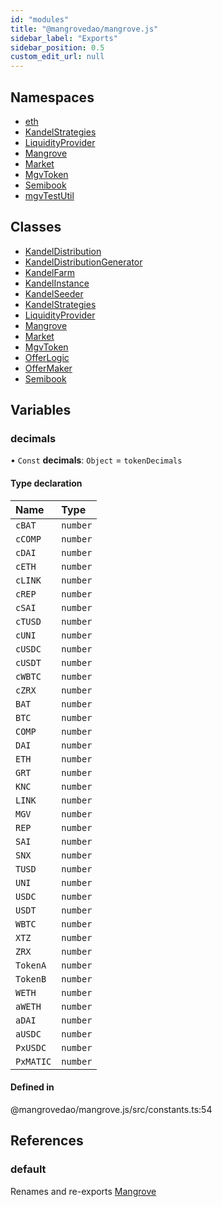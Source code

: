 ```yaml
---
id: "modules"
title: "@mangrovedao/mangrove.js"
sidebar_label: "Exports"
sidebar_position: 0.5
custom_edit_url: null
---
```


## Namespaces

- [eth](namespaces/eth.md)
- [KandelStrategies](namespaces/KandelStrategies-1.md)
- [LiquidityProvider](namespaces/LiquidityProvider-1.md)
- [Mangrove](namespaces/Mangrove-1.md)
- [Market](namespaces/Market-1.md)
- [MgvToken](namespaces/MgvToken-1.md)
- [Semibook](namespaces/Semibook-1.md)
- [mgvTestUtil](namespaces/mgvTestUtil.md)

## Classes

- [KandelDistribution](classes/KandelDistribution.md)
- [KandelDistributionGenerator](classes/KandelDistributionGenerator.md)
- [KandelFarm](classes/KandelFarm.md)
- [KandelInstance](classes/KandelInstance.md)
- [KandelSeeder](classes/KandelSeeder.md)
- [KandelStrategies](classes/KandelStrategies.md)
- [LiquidityProvider](classes/LiquidityProvider.md)
- [Mangrove](classes/Mangrove.md)
- [Market](classes/Market.md)
- [MgvToken](classes/MgvToken.md)
- [OfferLogic](classes/OfferLogic.md)
- [OfferMaker](classes/OfferMaker.md)
- [Semibook](classes/Semibook.md)

## Variables

### <a id="decimals" name="decimals"></a> decimals

• `Const` **decimals**: `Object` = `tokenDecimals`

#### Type declaration

| Name | Type |
| :------ | :------ |
| `cBAT` | `number` |
| `cCOMP` | `number` |
| `cDAI` | `number` |
| `cETH` | `number` |
| `cLINK` | `number` |
| `cREP` | `number` |
| `cSAI` | `number` |
| `cTUSD` | `number` |
| `cUNI` | `number` |
| `cUSDC` | `number` |
| `cUSDT` | `number` |
| `cWBTC` | `number` |
| `cZRX` | `number` |
| `BAT` | `number` |
| `BTC` | `number` |
| `COMP` | `number` |
| `DAI` | `number` |
| `ETH` | `number` |
| `GRT` | `number` |
| `KNC` | `number` |
| `LINK` | `number` |
| `MGV` | `number` |
| `REP` | `number` |
| `SAI` | `number` |
| `SNX` | `number` |
| `TUSD` | `number` |
| `UNI` | `number` |
| `USDC` | `number` |
| `USDT` | `number` |
| `WBTC` | `number` |
| `XTZ` | `number` |
| `ZRX` | `number` |
| `TokenA` | `number` |
| `TokenB` | `number` |
| `WETH` | `number` |
| `aWETH` | `number` |
| `aDAI` | `number` |
| `aUSDC` | `number` |
| `PxUSDC` | `number` |
| `PxMATIC` | `number` |

#### Defined in

@mangrovedao/mangrove.js/src/constants.ts:54

## References

### <a id="default" name="default"></a> default

Renames and re-exports [Mangrove](classes/Mangrove.md)
